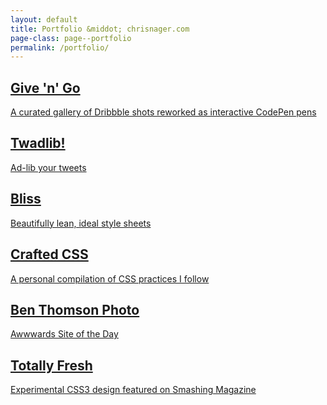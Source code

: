 ```yaml
---
layout: default
title: Portfolio &middot; chrisnager.com
page-class: page--portfolio
permalink: /portfolio/
---
```


<section class="group  project">
    <div class="inner">
        <a href="//give-n-go.tumblr.com">
            <h1>Give 'n' Go</h1>
            <p>A curated gallery of Dribbble shots reworked as interactive CodePen pens</p>
        </a>
    </div>
</section>

<section class="group  project">
    <div class="inner">
        <a href="//chrisnager.com/twadlib">
            <h1>Twadlib!</h1>
            <p>Ad-lib your tweets</p>
        </a>
    </div>
</section>

<section class="group  project">
    <div class="inner">
        <a href="//chrisnager.github.io/bliss">
            <h1>Bliss</h1>
            <p>Beautifully lean, ideal style sheets</p>
        </a>
    </div>
</section>

<section class="group  project">
    <div class="inner">
        <a href="//github.com/chrisnager/crafted-css">
            <h1>Crafted CSS</h1>
            <p>A personal compilation of CSS practices I follow</p>
        </a>
    </div>
</section>

<section class="group  project">
    <div class="inner">
        <a href="//www.awwwards.com/web-design-awards/ben-thomson-photography">
            <h1>Ben Thomson Photo</h1>
            <p>Awwwards Site of the Day</p>
        </a>
    </div>
</section>

<section class="group  project">
    <div class="inner">
        <a href="//coding.smashingmagazine.com/2010/07/12/css3-design-contest-results/">
            <h1>Totally Fresh</h1>
            <p>Experimental CSS3 design featured on Smashing Magazine</p>
        </a>
    </div>
</section>


